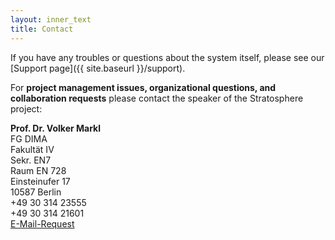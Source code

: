 ```yaml
---
layout: inner_text
title: Contact 
---
```


If you have any troubles or questions about the system itself, please see our [Support page]({{ site.baseurl }}/support).

<p>
	For <strong>project management issues, organizational questions, and collaboration requests</strong> please contact the speaker of the Stratosphere project:
</p>
<p>
	<strong>Prof. Dr. Volker Markl</strong><br> FG DIMA<br> Fakultät IV<br> Sekr. EN7<br> Raum EN 728<br> Einsteinufer 17<br> 10587 Berlin<br> +49 30 314 23555<br> +49 30 314 21601<br>
	<a class="feedback" href="http://www.tu-berlin.de/allgemeine_seiten/e-mail-anfrage/id/42202/?no_cache=1&amp;ask_mail=TPOY2QAHHAP8KOQew7wCc786NjNnWiZkX7xz%2F0pwSFM%3D&amp;ask_name=Prof.%20Dr.%20Volker%20Markl" title="Zum Kontaktformular">E-Mail-Request</a>
</p>
